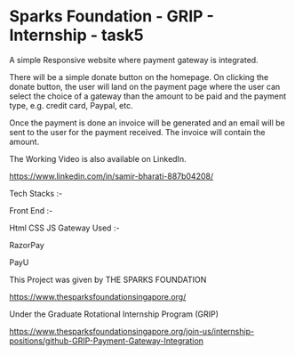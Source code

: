 # Sparks Foundation - GRIP - Internship - task5

A simple Responsive website where payment gateway is integrated. 

There will be a simple donate button on the homepage. On clicking the donate button, the user will land on the payment page where the user can select the choice of a gateway than the amount to be paid and the payment type, e.g. credit card, Paypal, etc. 

Once the payment is done an invoice will be generated and an email will be sent to the user for the payment received. The invoice will contain the amount. 

The Working Video is also available on LinkedIn.

https://www.linkedin.com/in/samir-bharati-887b04208/

Tech Stacks :-

Front End :-

Html
CSS
JS
Gateway Used :-

RazorPay

PayU

This Project was given by THE SPARKS FOUNDATION

https://www.thesparksfoundationsingapore.org/

Under the Graduate Rotational Internship Program (GRIP)

https://www.thesparksfoundationsingapore.org/join-us/internship-positions/github-GRIP-Payment-Gateway-Integration
